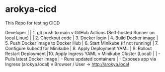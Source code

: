 # arokya-cicd
This Repo for testing CICD

Developer
   |
   | 1. git push to main
   v
GitHub Actions (Self-hosted Runner on local Linux)
   |
   | 2. Checkout code
   | 3. Docker login
   | 4. Build Docker image
   | 5. Push Docker image to Docker Hub
   | 6. Start Minikube (if not running)
   | 7. Configure kubectl for Minikube
   | 8. Apply Deployment YAML
   | 9. Rollout Restart Deployment
   |10. Apply Ingress YAML
   v
Minikube Cluster (Local)
   |
   | - Pulls latest Docker image
   | - Runs updated containers
   | - Exposes app via Ingress (arokya.local)
   v
Browser / User → http://arokya.local

